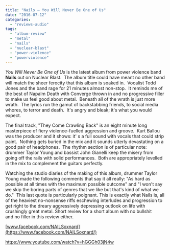 ```yaml
---
title: "Nails – You Will Never Be One of Us"
date: "2016-07-12"
categories: 
  - "reviews-audio"
tags: 
  - "album-review"
  - "metal"
  - "nails"
  - "nuclear-blast"
  - "power-violence"
  - "powerviolence"
---
```


_You Will Never Be One of Us_ is the latest album from power violence band **Nails** out on Nuclear Blast.  The album title could have meant no other band will match the sheer ferocity that this album is soaked in.  Vocalist Todd Jones and the band rage for 21 minutes almost non-stop.  It reminds me of the best of Napalm Death with Converge thrown in and no progressive filler to make us feel good about metal.  Beneath all of the wrath is just more wrath.  The lyrics run the gamut of backstabbing friends, to social media whores, to terror and death.  It's angry and bleak; it's what you would expect.

The final track, "They Come Crawling Back" is an eight minute long masterpiece of fiery violence-fuelled aggression and groove.  Kurt Ballou was the producer and it shows: it' s a full sound with vocals that could strip paint.  Nothing gets buried in the mix and it sounds utterly devastating on a good pair of headphones.  The rhythm section is of particular note: drummer Taylor Young and bassist John Gianelli keep the misery from going off the rails with solid performances.  Both are appropriately levelled in the mix to complement the guitars perfectly.

Watching the studio diaries of the making of this album, drummer Taylor Young made the following comments that say it all really: "As hard as possible at all times with the maximum possible outcome" and "I won't say we skip the boring parts of genres that we like but that's kind of what we do."  This last quote is particularly poignant. This is exactly what Nails is, all of the heaviest no-nonsense riffs eschewing interludes and progression to get right to the dreary aggressively depressing outlook on life with crushingly great metal. Short review for a short album with no bullshit and no filler in this review either.

[www.facebook.com/NAILSoxnard](https://www.facebook.com/NAILSoxnard/)

https://www.youtube.com/watch?v=hGGGh03jN4w
